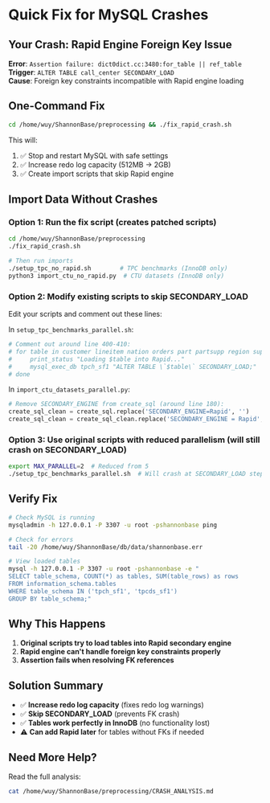 # Quick Fix for MySQL Crashes

## Your Crash: Rapid Engine Foreign Key Issue

**Error**: `Assertion failure: dict0dict.cc:3480:for_table || ref_table`  
**Trigger**: `ALTER TABLE call_center SECONDARY_LOAD`  
**Cause**: Foreign key constraints incompatible with Rapid engine loading

## One-Command Fix

```bash
cd /home/wuy/ShannonBase/preprocessing && ./fix_rapid_crash.sh
```

This will:
1. ✅ Stop and restart MySQL with safe settings
2. ✅ Increase redo log capacity (512MB → 2GB)
3. ✅ Create import scripts that skip Rapid engine

## Import Data Without Crashes

### Option 1: Run the fix script (creates patched scripts)
```bash
cd /home/wuy/ShannonBase/preprocessing
./fix_rapid_crash.sh

# Then run imports
./setup_tpc_no_rapid.sh        # TPC benchmarks (InnoDB only)
python3 import_ctu_no_rapid.py  # CTU datasets (InnoDB only)
```

### Option 2: Modify existing scripts to skip SECONDARY_LOAD

Edit your scripts and comment out these lines:

In `setup_tpc_benchmarks_parallel.sh`:
```bash
# Comment out around line 400-410:
# for table in customer lineitem nation orders part partsupp region supplier; do
#     print_status "Loading $table into Rapid..."
#     mysql_exec_db tpch_sf1 "ALTER TABLE \`$table\` SECONDARY_LOAD;" || print_warning "Failed"
# done
```

In `import_ctu_datasets_parallel.py`:
```python
# Remove SECONDARY_ENGINE from create_sql (around line 180):
create_sql_clean = create_sql.replace('SECONDARY_ENGINE=Rapid', '')
create_sql_clean = create_sql_clean.replace('SECONDARY_ENGINE = Rapid', '')
```

### Option 3: Use original scripts with reduced parallelism (will still crash on SECONDARY_LOAD)
```bash
export MAX_PARALLEL=2  # Reduced from 5
./setup_tpc_benchmarks_parallel.sh  # Will crash at SECONDARY_LOAD step
```

## Verify Fix

```bash
# Check MySQL is running
mysqladmin -h 127.0.0.1 -P 3307 -u root -pshannonbase ping

# Check for errors
tail -20 /home/wuy/ShannonBase/db/data/shannonbase.err

# View loaded tables
mysql -h 127.0.0.1 -P 3307 -u root -pshannonbase -e "
SELECT table_schema, COUNT(*) as tables, SUM(table_rows) as rows
FROM information_schema.tables 
WHERE table_schema IN ('tpch_sf1', 'tpcds_sf1')
GROUP BY table_schema;"
```

## Why This Happens

1. **Original scripts try to load tables into Rapid secondary engine**
2. **Rapid engine can't handle foreign key constraints properly**
3. **Assertion fails when resolving FK references**

## Solution Summary

- ✅ **Increase redo log capacity** (fixes redo log warnings)
- ✅ **Skip SECONDARY_LOAD** (prevents FK crash)
- ✅ **Tables work perfectly in InnoDB** (no functionality lost)
- ⚠️ **Can add Rapid later** for tables without FKs if needed

## Need More Help?

Read the full analysis:
```bash
cat /home/wuy/ShannonBase/preprocessing/CRASH_ANALYSIS.md
```
